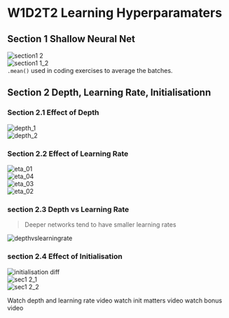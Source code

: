 # W1D2T2 Learning Hyperparamaters

## Section 1 Shallow Neural Net


![section1 2](https://user-images.githubusercontent.com/72982560/178596634-86773777-a405-42ef-a4a9-6caa9b90b6dc.png)
</br>
![section1 1_2](https://user-images.githubusercontent.com/72982560/178596636-6170a0ec-db0c-441f-80bc-eb21edda8b84.png)
</br>
`.mean()` used in coding exercises to average the batches.

## Section 2 Depth, Learning Rate, Initialisationn
### Section 2.1 Effect of Depth

![depth_1](https://user-images.githubusercontent.com/72982560/178596874-6f378cf9-b557-40ba-aeca-2b32b8327154.png)
</br>
![depth_2](https://user-images.githubusercontent.com/72982560/178596901-7ce4466e-4ead-45a7-b7a8-fba3623e4175.png)

### Section 2.2 Effect of Learning Rate
![eta_01](https://user-images.githubusercontent.com/72982560/178596929-94c4eca9-b180-493a-9217-1a894ef687e2.png)</br>
![eta_04](https://user-images.githubusercontent.com/72982560/178596932-b9268586-3274-4e9f-9c32-c0fc30ee7278.png)</br>
![eta_03](https://user-images.githubusercontent.com/72982560/178596934-51db0c3a-7c6e-4883-bc9c-d0808242a691.png)</br>
![eta_02](https://user-images.githubusercontent.com/72982560/178596935-04fba707-5e45-4029-8db5-526ad737e081.png)


### section 2.3 Depth vs Learning Rate
>Deeper networks tend to have smaller learning rates

![depthvslearningrate](https://user-images.githubusercontent.com/72982560/178597003-9fb6ed3c-8969-4895-b731-220a855c5c3f.png)


### section 2.4 Effect of Initialisation

![initialisation diff](https://user-images.githubusercontent.com/72982560/178597084-0385ba29-57f4-45f4-9003-01388d57f4a2.png)</br>
![sec1 2_1](https://user-images.githubusercontent.com/72982560/178597117-2c04db88-abb3-4151-b96c-dc93e0611518.png)</br>
![sec1 2_2](https://user-images.githubusercontent.com/72982560/178597119-89073441-a63f-42b1-abe7-b3b84ee6618c.png)

Watch depth and learning rate video
watch init matters video 
watch bonus video 